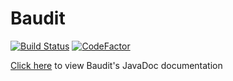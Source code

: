 # Baudit

[![Build Status](https://travis-ci.org/CMPUT301F18T16/Baudit.svg?branch=master)](https://travis-ci.org/CMPUT301F18T16/Baudit)
[![CodeFactor](https://www.codefactor.io/repository/github/cmput301f18t16/baudit/badge)](https://www.codefactor.io/repository/github/cmput301f18t16/baudit)

[Click here](https://cmput301f18t16.github.io/Baudit/) to view Baudit's 
JavaDoc documentation 